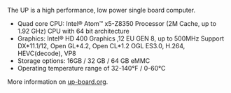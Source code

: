 The UP is a high performance, low power single board computer.

* Quad core CPU: Intel® Atom™ x5-Z8350 Processor (2M Cache, up to 1.92 GHz) CPU with 64 bit architecture
* Graphics: Intel® HD 400 Graphics ,12 EU GEN 8, up to 500MHz Support DX\*11.1/12, Open GL\*4.2, Open CL*1.2 OGL ES3.0, H.264, HEVC(decode), VP8
* Storage options: 16GB / 32 GB / 64 GB eMMC
* Operating temperature range of 32-140°F / 0-60°C

More information on [up-board.org](http://up-board.org/up).
